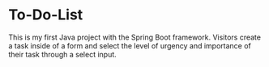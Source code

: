 # To-Do-List
This is my first Java project with the Spring Boot framework. Visitors create a task inside of a form and select the level of urgency and importance of their task through a select input.
